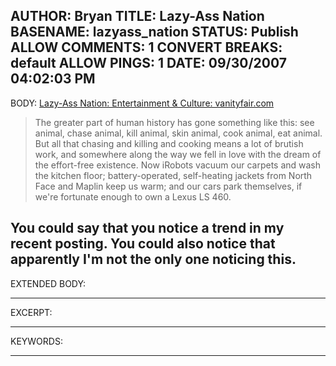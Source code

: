 AUTHOR: Bryan
TITLE: Lazy-Ass Nation
BASENAME: lazyass_nation
STATUS: Publish
ALLOW COMMENTS: 1
CONVERT BREAKS: __default__
ALLOW PINGS: 1
DATE: 09/30/2007 04:02:03 PM
-----
BODY:
<a title="Lazy-Ass Nation: Entertainment &amp; Culture: vanityfair.com" href="http://www.vanityfair.com/culture/features/2007/10/lazyamerica200710">Lazy-Ass Nation: Entertainment &amp; Culture: vanityfair.com</a>

<blockquote>The greater part of human history has gone something like this: see animal, chase animal, kill animal, skin animal, cook animal, eat animal. But all that chasing and killing and cooking means a lot of brutish work, and somewhere along the way we fell in love with the dream of the effort-free existence. Now iRobots vacuum our carpets and wash the kitchen floor; battery-operated, self-heating jackets from North Face and Maplin keep us warm; and our cars park themselves, if we're fortunate enough to own a Lexus LS 460.</blockquote>

You could say that you notice a trend in my recent posting. You could also notice that apparently I'm not the only one noticing this.
-----
EXTENDED BODY:

-----
EXCERPT:

-----
KEYWORDS:

-----


